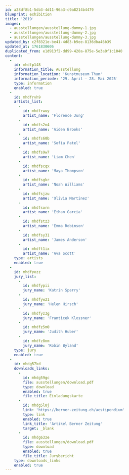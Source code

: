 ```yaml
---
id: a28df8b1-5db3-4d11-96a3-c9a8214b4479
blueprint: exhibition
title: '2019'
images:
  - ausstellungen/ausstellung-dummy-1.jpg
  - ausstellungen/ausstellung-dummy-2.jpg
  - ausstellungen/ausstellung-dummy-3.jpg
updated_by: c2f8321e-be41-4d83-b9ee-8136dba46b39
updated_at: 1761830606
duplicated_from: e1d913f2-dd99-420a-875e-5e3a0f1c1040
content:
  -
    id: mhdfp148
    information_title: Ausstellung
    information_location: 'Kunstmuseum Thun'
    information_periode: '29. April – 28. Mai 2025'
    type: information
    enabled: true
  -
    id: mhdfrvh9
    artists_list:
      -
        id: mhdfrwuy
        artist_name: 'Florence Jung'
      -
        id: mhdfs2n4
        artist_name: 'Aiden Brooks'
      -
        id: mhdfs60b
        artist_name: 'Sofia Patel'
      -
        id: mhdfs9w7
        artist_name: 'Liam Chen'
      -
        id: mhdfscqx
        artist_name: 'Maya Thompson'
      -
        id: mhdfsgkr
        artist_name: 'Noah Williams'
      -
        id: mhdfsjzu
        artist_name: 'Olivia Martinez'
      -
        id: mhdfsorn
        artist_name: 'Ethan Garcia'
      -
        id: mhdfstz3
        artist_name: 'Emma Robinson'
      -
        id: mhdfsy31
        artist_name: 'James Anderson'
      -
        id: mhdft1ix
        artist_name: 'Ava Scott'
    type: artists
    enabled: true
  -
    id: mhdfyozz
    jury_list:
      -
        id: mhdfypii
        jury_name: 'Katrin Sperry'
      -
        id: mhdfyw21
        jury_name: 'Helen Hirsch'
      -
        id: mhdfyz3g
        jury_name: 'Franticek Klossner'
      -
        id: mhdfz5m0
        jury_name: 'Judith Huber'
      -
        id: mhdfz8nm
        jury_name: 'Robin Byland'
    type: jury
    enabled: true
  -
    id: mhdg57kd
    downloads_links:
      -
        id: mhdg59gc
        file: ausstellungen/download.pdf
        type: download
        enabled: true
        file_title: Einladungskarte
      -
        id: mhdg5l0j
        link: 'https://berner-zeitung.ch/acstipendium'
        type: link
        enabled: true
        link_title: 'Artikel Berner Zeitung'
        target: _blank
      -
        id: mhdg63ze
        file: ausstellungen/download.pdf
        type: download
        enabled: true
        file_title: Jurybericht
    type: downloads_links
    enabled: true
---
```

